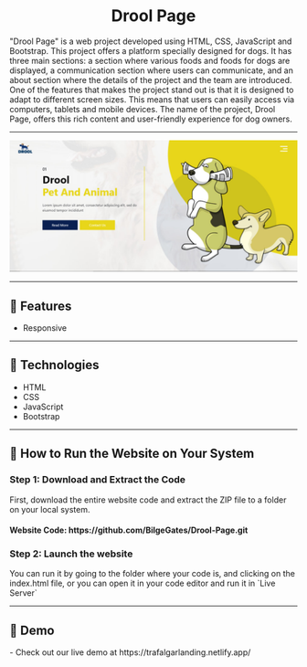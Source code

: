 <h1 align="center">Drool Page</h1>
<p>"Drool Page" is a web project developed using HTML, CSS, JavaScript and Bootstrap. This project offers a platform specially designed for dogs. It has three main sections: a section where various foods and foods for dogs are displayed, a communication section where users can communicate, and an about section where the details of the project and the team are introduced. One of the features that makes the project stand out is that it is designed to adapt to different screen sizes. This means that users can easily access via computers, tablets and mobile devices. The name of the project, Drool Page, offers this rich content and user-friendly experience for dog owners.</p>
<hr />
<img src="./images/Project.jpg" />
<hr />
<h2> 🍿 Features </h2>
<ul>   
<li>Responsive</li>
</ul>
<hr />
<h2> 🍿 Technologies </h2>
<ul>
<li>HTML</li>
<li>CSS</Li>
<li>JavaScript</li>
<li>Bootstrap</li>
</ul>
<hr />
<h2>🍿 How to Run the Website on Your System </h2>
<h3> Step 1: Download and Extract the Code </h3>
<p>First, download the entire website code and extract the ZIP file to a folder on your local system.</p>
<h4>Website Code: https://github.com/BilgeGates/Drool-Page.git</h4>
<h3>Step 2: Launch the website </h3>
<p>You can run it by going to the folder where your code is, and clicking on the index.html file, or you can open it in your code editor and run it in `Live Server`</p>
<hr />
<h2>🍿 Demo </h2>
<p> - Check out our live demo at https://trafalgarlanding.netlify.app/ </p>
